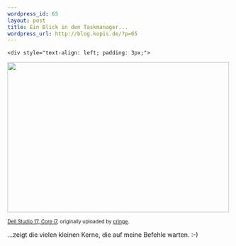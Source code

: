 ```yaml
--- 
wordpress_id: 65
layout: post
title: Ein Blick in den Taskmanager...
wordpress_url: http://blog.kopis.de/?p=65
---
```


    <div style="text-align: left; padding: 3px;">
<img src="http://posterous.com/getfile/files.posterous.com/import-rzzc/qtfGBGfsjyDplCniFCFFCbcmkBdJsmFGjsxEvbwFIqIHjDmfAdDJjcrBGcAc/media_httpfarm5static_mxjhp.jpg.scaled500.jpg" width="500" height="340"/>


<span style="font-size: 0.8em; margin-top: 0px;"><a href="http://www.flickr.com/photos/cringe/4942448208/">Dell Studio 17, Core i7</a>, originally uploaded by <a href="http://www.flickr.com/people/cringe/">cringe</a>.</span>
</div>
...zeigt die vielen kleinen Kerne, die auf meine Befehle warten. :-)
  
